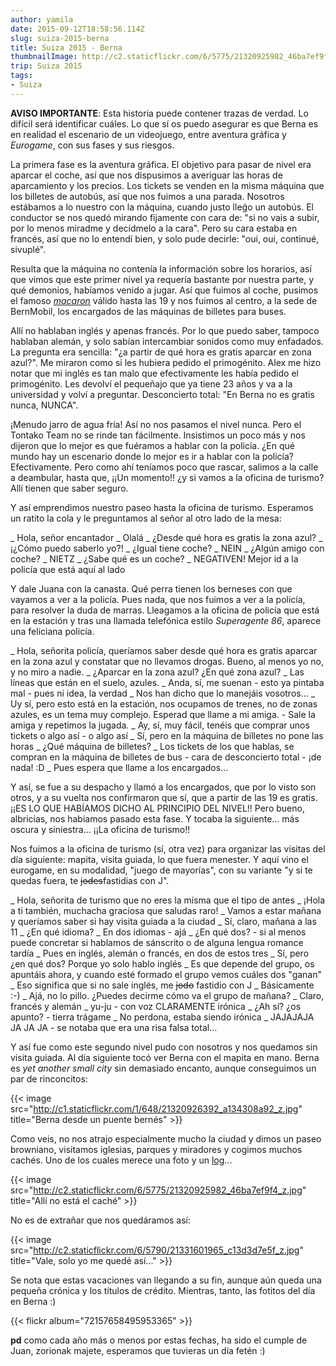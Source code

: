 ```yaml
---
author: yamila
date: 2015-09-12T18:58:56.114Z
slug: suiza-2015-berna
title: Suiza 2015 - Berna
thumbnailImage: http://c2.staticflickr.com/6/5775/21320925982_46ba7ef9f4_z.jpg
trip: Suiza 2015
tags:
- Suiza
---
```


<strong>AVISO IMPORTANTE</strong>: Esta historia puede contener trazas de verdad. Lo difícil será identificar cuáles. Lo que sí os puedo asegurar es que Berna es en realidad el escenario de un videojuego, entre aventura gráfica y <em>Eurogame</em>, con sus fases y sus riesgos.

La primera fase es la aventura gráfica. El objetivo para pasar de nivel era aparcar el coche, así que nos dispusimos a averiguar las horas de aparcamiento y los precios. Los tickets se venden en la misma máquina que los billetes de autobús, así que nos fuimos a una parada. Nosotros estábamos a lo nuestro con la máquina, cuando justo lleǵo un autobús. El conductor se nos quedó mirando fijamente con cara de: "si no vais a subir, por lo menos miradme y decídmelo a la cara". Pero su cara estaba en francés, así que no lo entendí bien, y solo pude decirle: "oui, oui, continué, sivuplé".

Resulta que la máquina no contenía la información sobre los horarios, así que vimos que este primer nivel ya requería bastante por nuestra parte, y qué demonios, habíamos venido a jugar. Así que fuimos al coche, pusimos el famoso <a href="https://www.google.ch/search?q=switzerland+macaron&biw=1918&bih=992&source=lnms&tbm=isch&sa=X&ved=0CAYQ_AUoAWoVChMIm_GGy43yxwIVRskUCh0YRQyU#tbm=isch&q=disk+parking" target="_new"><em>macaron</em></a> válido hasta las 19 y nos fuimos al centro, a la sede de BernMobil, los encargados de las máquinas de billetes para buses.

Allí no hablaban inglés y apenas francés. Por lo que puedo saber, tampoco hablaban alemán, y solo sabían intercambiar sonidos como muy enfadados. La pregunta era sencilla: "¿a partir de qué hora es gratis aparcar en zona azul?". Me miraron como si les hubiera pedido el primogénito. Alex me hizo notar que mi inglés es tan malo que efectivamente les había pedido el primogénito. Les devolví el pequeñajo que ya tiene 23 años y va a la universidad y volví a preguntar. Desconcierto total: "En Berna no es gratis nunca, NUNCA".

¡Menudo jarro de agua fría! Así no nos pasamos el nivel nunca. Pero el Tontako Team no se rinde tan fácilmente. Insistimos un poco más y nos dijeron que lo mejor es que fuéramos a hablar con la policía. ¿En qué mundo hay un escenario donde lo mejor es ir a hablar con la policía? Efectivamente. Pero como ahí teníamos poco que rascar, salimos a la calle a deambular, hasta que, ¡¡Un momento!! ¿y si vamos a la oficina de turismo? Allí tienen que saber seguro.

Y así emprendimos nuestro paseo hasta la oficina de turismo. Esperamos un ratito la cola y le preguntamos al señor al otro lado de la mesa:

_ Hola, señor encantador
_ Olalá
_ ¿Desde qué hora es gratis la zona azul?
_ ¡¿Cómo puedo saberlo yo?!
_ ¿Igual tiene coche?
_ NEIN
_ ¿Algún amigo con coche?
_ NIETZ
_ ¿Sabe qué es un coche?
_ NEGATIVEN! Mejor id a la policía que está aquí al lado

Y dale Juana con la canasta. Qué perra tienen los berneses con que vayamos a ver a la policía. Pues nada, que nos fuimos a ver a la policía, para resolver la duda de marras. Lleagamos a la oficina de policía que está en la estación y tras una llamada telefónica estilo <em>Superagente 86</em>, aparece una feliciana policía.

_ Hola, señorita policía, queríamos saber desde qué hora es gratis aparcar en la zona azul y constatar que no llevamos drogas. Bueno, al menos yo no, y no miro a nadie.
_ ¿Aparcar en la zona azul? ¿En qué zona azul?
_ Las líneas que están en el suelo, azules.
_ Anda, sí, me suenan - esto ya pintaba mal - pues ni idea, la verdad
_ Nos han dicho que lo manejáis vosotros...
_ Uy sí, pero esto está en la estación, nos ocupamos de trenes, no de zonas azules, es un tema muy complejo. Esperad que llame a mi amiga. - Sale la amiga y repetimos la jugada.
_ Ay, sí, muy fácil, tenéis que comprar unos tickets o algo así - o algo así
_ Sí, pero en la máquina de billetes no pone las horas
_ ¿Qué máquina de billetes?
_ Los tickets de los que hablas, se compran en la máquina de billetes de bus - cara de desconcierto total - ¡de nada! :D
_ Pues espera que llame a los encargados...

Y así, se fue a su despacho y llamó a los encargados, que por lo visto son otros, y a su vuelta nos confirmaron que sí, que a partir de las 19 es gratis. ¡¡ES LO QUE HABÍAMOS DICHO AL PRINCIPIO DEL NIVEL!! Pero bueno, albricias, nos habíamos pasado esta fase. Y tocaba la siguiente... más oscura y siniestra... ¡¡La oficina de turismo!!

Nos fuimos a la oficina de turismo (sí, otra vez) para organizar las visitas del día siguiente: mapita, visita guiada, lo que fuera menester. Y aquí vino el eurogame, en su modalidad, "juego de mayorías", con su variante "y si te quedas fuera, te <del>jodes</del>fastidias con J".

_ Hola, señorita de turismo que no eres la misma que el tipo de antes
_ ¡Hola a ti también, muchacha graciosa que saludas raro!
_ Vamos a estar mañana y queríamos saber si hay visita guiada a la ciudad
_ Sí, claro, mañana a las 11
_ ¿En qué idioma?
_ En dos idiomas - ajá
_ ¿En qué dos? - si al menos puede concretar si hablamos de sánscrito o de alguna lengua romance tardía
_ Pues en inglés, alemán o francés, en dos de estos tres
_ Sí, pero ¿en qué dos? Porque yo solo hablo inglés
_ Es que depende del grupo, os apuntáis ahora, y cuando esté formado el grupo vemos cuáles dos "ganan"
_ Eso significa que si no sale inglés, me <del>jodo</del> fastidio con J
_ Básicamente :-)
_ Ajá, no lo pillo. ¿Puedes decirme cómo va el grupo de mañana?
_ Claro, francés y alemán
_ yu-ju - con voz CLARAMENTE irónica
_ ¿Ah sí? ¿os apunto? - tierra trágame
_ No perdona, estaba siendo irónica
_ JAJAJAJA JA JA JA - se notaba que era una risa falsa total...

Y así fue como este segundo nivel pudo con nosotros y nos quedamos sin visita guiada. Al día siguiente tocó ver Berna con el mapita en mano. Berna es <em>yet another small city</em> sin demasiado encanto, aunque conseguimos un par de rinconcitos:

{{< image src="http://c1.staticflickr.com/1/648/21320926392_a134308a92_z.jpg" title="Berna desde un puente bernés" >}}

Como veis, no nos atrajo especialmente mucho la ciudad y dimos un paseo browniano, visitamos iglesias, parques y miradores y cogimos muchos cachés. Uno de los cuales merece una foto y un <a href="http://www.geocaching.com/seek/log.aspx?LUID=60404a65-1d2e-4f9e-8596-5ae49e84f8d0" target="_new">log</a>...

{{< image src="http://c2.staticflickr.com/6/5775/21320925982_46ba7ef9f4_z.jpg" title="Allí no está el caché" >}}

No es de extrañar que nos quedáramos así:

{{< image src="http://c2.staticflickr.com/6/5790/21331601965_c13d3d7e5f_z.jpg" title="Vale, solo yo me quedé así..." >}}

Se nota que estas vacaciones van llegando a su fin, aunque aún queda una pequeña crónica y los títulos de crédito. Mientras, tanto, las fotitos del día en Berna :)

{{< flickr album="72157658495953365" >}}

<strong>pd</strong> como cada año más o menos por estas fechas, ha sido el cumple de Juan, zorionak majete, esperamos que tuvieras un día fetén :)
